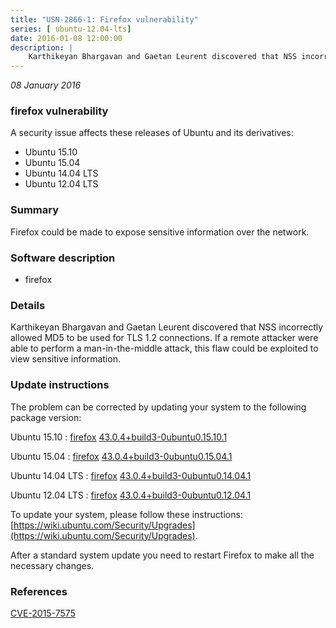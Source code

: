 ```yaml
---
title: "USN-2866-1: Firefox vulnerability"
series: [ ubuntu-12.04-lts]
date: 2016-01-08 12:00:00
description: |
    Karthikeyan Bhargavan and Gaetan Leurent discovered that NSS incorrectly allowed MD5 to be used for TLS 1.2 connections. If a remote attacker were able to perform a man-in-the-middle attack, this flaw could be exploited to view sensitive information. 
--- 
```

 
 

*08 January 2016*

### firefox vulnerability

A security issue affects these releases of Ubuntu and its derivatives:

* Ubuntu 15.10
* Ubuntu 15.04
* Ubuntu 14.04 LTS
* Ubuntu 12.04 LTS

### Summary

Firefox could be made to expose sensitive information over the network. 

### Software description

* firefox 

### Details

Karthikeyan Bhargavan and Gaetan Leurent discovered that NSS incorrectly allowed MD5 to be used for TLS 1.2 connections. If a remote attacker were able to perform a man-in-the-middle attack, this flaw could be exploited to view sensitive information. 

### Update instructions

The problem can be corrected by updating your system to the following package version:

Ubuntu 15.10
 : [firefox](https://launchpad.net/ubuntu/+source/firefox) <span> [43.0.4+build3-0ubuntu0.15.10.1](https://launchpad.net/ubuntu/+source/firefox/43.0.4+build3-0ubuntu0.15.10.1) </span> 

Ubuntu 15.04
 : [firefox](https://launchpad.net/ubuntu/+source/firefox) <span> [43.0.4+build3-0ubuntu0.15.04.1](https://launchpad.net/ubuntu/+source/firefox/43.0.4+build3-0ubuntu0.15.04.1) </span> 

Ubuntu 14.04 LTS
 : [firefox](https://launchpad.net/ubuntu/+source/firefox) <span> [43.0.4+build3-0ubuntu0.14.04.1](https://launchpad.net/ubuntu/+source/firefox/43.0.4+build3-0ubuntu0.14.04.1) </span> 

Ubuntu 12.04 LTS
 : [firefox](https://launchpad.net/ubuntu/+source/firefox) <span> [43.0.4+build3-0ubuntu0.12.04.1](https://launchpad.net/ubuntu/+source/firefox/43.0.4+build3-0ubuntu0.12.04.1) </span> 

To update your system, please follow these instructions: [https://wiki.ubuntu.com/Security/Upgrades](https://wiki.ubuntu.com/Security/Upgrades).

After a standard system update you need to restart Firefox to make all the necessary changes. 

### References

 
 [CVE-2015-7575](http://people.ubuntu.com/~ubuntu-security/cve/CVE-2015-7575)
 

